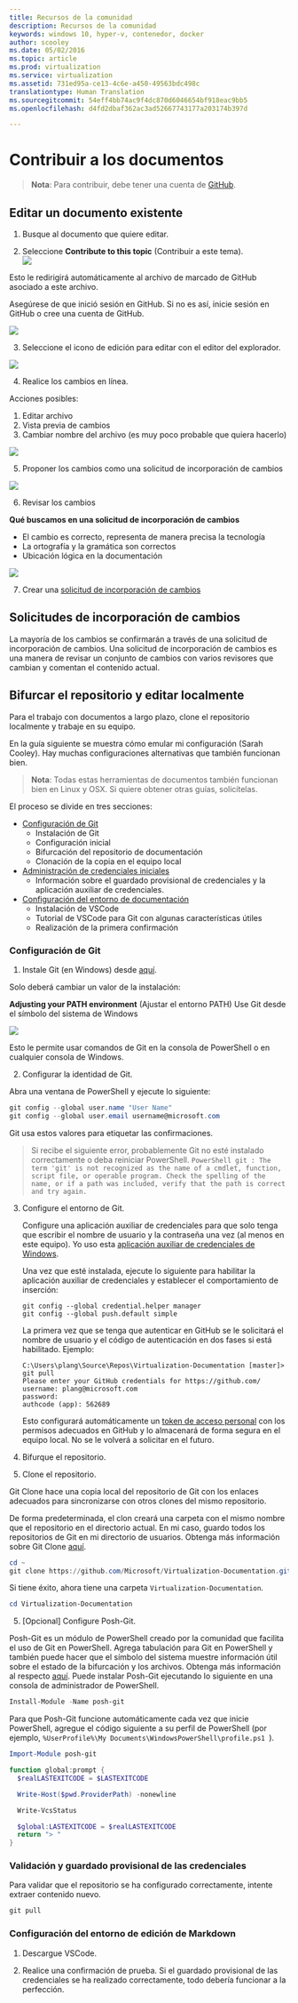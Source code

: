 ```yaml
---
title: Recursos de la comunidad
description: Recursos de la comunidad
keywords: windows 10, hyper-v, contenedor, docker
author: scooley
ms.date: 05/02/2016
ms.topic: article
ms.prod: virtualization
ms.service: virtualization
ms.assetid: 731ed95a-ce13-4c6e-a450-49563bdc498c
translationtype: Human Translation
ms.sourcegitcommit: 54eff4bb74ac9f4dc870d6046654bf918eac9bb5
ms.openlocfilehash: d4fd2dbaf362ac3ad52667743177a203174b397d

---
```


# Contribuir a los documentos

> **Nota**: Para contribuir, debe tener una cuenta de [GitHub](https://www.github.com).

## Editar un documento existente

1. Busque al documento que quiere editar.  

2. Seleccione **Contribute to this topic** (Contribuir a este tema).  
  ![](media/editDoc.png)
  
  Esto le redirigirá automáticamente al archivo de marcado de GitHub asociado a este archivo.
  
  Asegúrese de que inició sesión en GitHub.  Si no es así, inicie sesión en GitHub o cree una cuenta de GitHub.
  
  ![](media/GitHubView.png)
  
3. Seleccione el icono de edición para editar con el editor del explorador.
  
  ![](media/GitHubEdit.png)

4. Realice los cambios en línea.
  
  Acciones posibles:
  1. Editar archivo
  2. Vista previa de cambios
  3. Cambiar nombre del archivo (es muy poco probable que quiera hacerlo)
  
  ![](media/GitHubEditor.png)
  
5. Proponer los cambios como una solicitud de incorporación de cambios
  
  ![](media/GitHubProposeChange.png)

6. Revisar los cambios
  
  **Qué buscamos en una solicitud de incorporación de cambios**  
  * El cambio es correcto, representa de manera precisa la tecnología
  * La ortografía y la gramática son correctos
  * Ubicación lógica en la documentación
    
  ![](media/GitHubCreatePR.png)

7. Crear una [solicitud de incorporación de cambios](contribute-to-docs.md#pull-requests)  

## Solicitudes de incorporación de cambios

La mayoría de los cambios se confirmarán a través de una solicitud de incorporación de cambios.  Una solicitud de incorporación de cambios es una manera de revisar un conjunto de cambios con varios revisores que cambian y comentan el contenido actual.


## Bifurcar el repositorio y editar localmente

Para el trabajo con documentos a largo plazo, clone el repositorio localmente y trabaje en su equipo.

En la guía siguiente se muestra cómo emular mi configuración (Sarah Cooley).  Hay muchas configuraciones alternativas que también funcionan bien.

> **Nota**: Todas estas herramientas de documentos también funcionan bien en Linux y OSX.  Si quiere obtener otras guías, solicítelas.

El proceso se divide en tres secciones:
* [Configuración de Git](contribute-to-docs.md#set-up-git)
  * Instalación de Git
  * Configuración inicial
  * Bifurcación del repositorio de documentación
  * Clonación de la copia en el equipo local
* [Administración de credenciales iniciales](contribute-to-docs.md#validate-and-stash-credentials)
  * Información sobre el guardado provisional de credenciales y la aplicación auxiliar de credenciales.
* [Configuración del entorno de documentación](contribute-to-docs.md#set-up-markdown-editing-environment)
  * Instalación de VSCode
  * Tutorial de VSCode para Git con algunas características útiles
  * Realización de la primera confirmación

### Configuración de Git

1. Instale Git (en Windows) desde [aquí](https://git-for-windows.github.io/).

  Solo deberá cambiar un valor de la instalación:

  **Adjusting your PATH environment** (Ajustar el entorno PATH) Use Git desde el símbolo del sistema de Windows

  ![](media/GitFromWinCMD.png)

  Esto le permite usar comandos de Git en la consola de PowerShell o en cualquier consola de Windows.

2. Configurar la identidad de Git.

  Abra una ventana de PowerShell y ejecute lo siguiente:

  ``` PowerShell
  git config --global user.name "User Name"
  git config --global user.email username@microsoft.com
  ```

  Git usa estos valores para etiquetar las confirmaciones.

  > Si recibe el siguiente error, probablemente Git no esté instalado correctamente o deba reiniciar PowerShell.
    ``` PowerShell
    git : The term 'git' is not recognized as the name of a cmdlet, function, script file, or operable program. Check the spelling of the name, or if a path was included, verify that the path is correct and try again.
    ```

3. Configure el entorno de Git.

   Configure una aplicación auxiliar de credenciales para que solo tenga que escribir el nombre de usuario y la contraseña una vez (al menos en este equipo).
   Yo uso esta [aplicación auxiliar de credenciales de Windows](https://github.com/Microsoft/Git-Credential-Manager-for-Windows#download-and-install).

   Una vez que esté instalada, ejecute lo siguiente para habilitar la aplicación auxiliar de credenciales y establecer el comportamiento de inserción:
   ```
   git config --global credential.helper manager
   git config --global push.default simple
   ```

   La primera vez que se tenga que autenticar en GitHub se le solicitará el nombre de usuario y el código de autenticación en dos fases si está habilitado.
   Ejemplo:
   ```
   C:\Users\plang\Source\Repos\Virtualization-Documentation [master]> git pull
   Please enter your GitHub credentials for https://github.com/
   username: plang@microsoft.com
   password:
   authcode (app): 562689
   ```
   Esto configurará automáticamente un [token de acceso personal](https://github.com/settings/tokens) con los permisos adecuados en GitHub y lo almacenará de forma segura en el equipo local. No se le volverá a solicitar en el futuro.

4. Bifurque el repositorio.

5. Clone el repositorio.

  Git Clone hace una copia local del repositorio de Git con los enlaces adecuados para sincronizarse con otros clones del mismo repositorio.

  De forma predeterminada, el clon creará una carpeta con el mismo nombre que el repositorio en el directorio actual.  En mi caso, guardo todos los repositorios de Git en mi directorio de usuarios.  Obtenga más información sobre Git Clone [aquí](http://git-scm.com/docs/git-clone).

  ``` PowerShell
  cd ~
  git clone https://github.com/Microsoft/Virtualization-Documentation.git
  ```

  Si tiene éxito, ahora tiene una carpeta `Virtualization-Documentation`.

  ``` PowerShell
  cd Virtualization-Documentation
  ```

5. [Opcional] Configure Posh-Git.

  Posh-Git es un módulo de PowerShell creado por la comunidad que facilita el uso de Git en PowerShell.  Agrega tabulación para Git en PowerShell y también puede hacer que el símbolo del sistema muestre información útil sobre el estado de la bifurcación y los archivos.  Obtenga más información al respecto [aquí](https://github.com/dahlbyk/posh-git).  Puede instalar Posh-Git ejecutando lo siguiente en una consola de administrador de PowerShell.

  ``` PowerShell
  Install-Module -Name posh-git
  ```

  Para que Posh-Git funcione automáticamente cada vez que inicie PowerShell, agregue el código siguiente a su perfil de PowerShell (por ejemplo, `%UserProfile%\My Documents\WindowsPowerShell\profile.ps1 `).

  ``` PowerShell
  Import-Module posh-git

  function global:prompt {
    $realLASTEXITCODE = $LASTEXITCODE

    Write-Host($pwd.ProviderPath) -nonewline

    Write-VcsStatus

    $global:LASTEXITCODE = $realLASTEXITCODE
    return "> "
  }
  ```

### Validación y guardado provisional de las credenciales

  Para validar que el repositorio se ha configurado correctamente, intente extraer contenido nuevo.

  ``` PowerShell
  git pull
  ```


### Configuración del entorno de edición de Markdown

1. Descargue VSCode.

6. Realice una confirmación de prueba.  Si el guardado provisional de las credenciales se ha realizado correctamente, todo debería funcionar a la perfección.






<!--HONumber=Jan17_HO2-->



